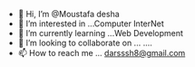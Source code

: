 - 👋 Hi, I’m @Moustafa desha
- 👀 I’m interested in ...Computer InterNet
- 🌱 I’m currently learning ...Web Development 
- 💞️ I’m looking to collaborate on ... ....
- 📫 How to reach me ... darsssh8@gmail.com

<!---
Moustafa-desha/Moustafa-desha is a ✨ special ✨ repository because its `README.md` (this file) appears on your GitHub profile.
You can click the Preview link to take a look at your changes.
--->
